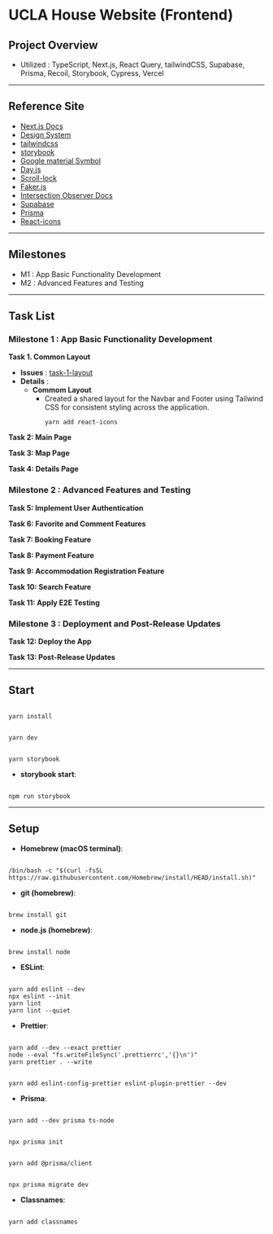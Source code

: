 # UCLA House Website (Frontend)

## Project Overview

-   Utilized : TypeScript, Next.js, React Query, tailwindCSS, Supabase, Prisma, Recoil, Storybook, Cypress, Vercel

---

## Reference Site

-   [Next.js Docs](https://nextjs.org/docs)
-   [Design System](https://primer.style/components)
-   [tailwindcss](https://tailwindcss.com/docs)
-   [storybook](https://storybook.js.org/)
-   [Google material Symbol](https://fonts.google.com/iconss)
-   [Day.js](https://day.js.org/docs/en/installation/installation)
-   [Scroll-lock](https://www.npmjs.com/package/scroll-lock)
-   [Faker.js](https://fakerjs.dev/guide/)
-   [Intersection Observer Docs](https://developer.mozilla.org/en-US/docs/Web/API/Intersection_Observer_API)
-   [Supabase](https://supabase.com/)
-   [Prisma](https://prisma.io)
-   [React-icons](https://react-icons.github.io/react-icons/)

---

## Milestones

-   M1 : App Basic Functionality Development
-   M2 : Advanced Features and Testing

---

## Task List

### Milestone 1 : App Basic Functionality Development

**Task 1. Common Layout**

-   **Issues** : [task-1-layout](https://github.com/ld5ehom/house-web/tree/task-1-layout)
-   **Details** :
    -   **Commom Layout**
        -   Created a shared layout for the Navbar and Footer using Tailwind CSS for consistent styling across the application.
            ```
            yarn add react-icons
            ```

**Task 2: Main Page**

**Task 3: Map Page**

**Task 4: Details Page**

### Milestone 2 : Advanced Features and Testing

**Task 5: Implement User Authentication**

**Task 6: Favorite and Comment Features**

**Task 7: Booking Feature**

**Task 8: Payment Feature**

**Task 9: Accommodation Registration Feature**

**Task 10: Search Feature**

**Task 11: Apply E2E Testing**

### Milestone 3 : Deployment and Post-Release Updates

**Task 12: Deploy the App**

**Task 13: Post-Release Updates**

---

## Start

```

yarn install

```

```

yarn dev

```

```

yarn storybook

```

-   **storybook start**:

```

npm run storybook

```

---

## Setup

-   **Homebrew (macOS terminal)**:

```

/bin/bash -c "$(curl -fsSL https://raw.githubusercontent.com/Homebrew/install/HEAD/install.sh)"

```

-   **git (homebrew)**:

```

brew install git

```

-   **node.js (homebrew)**:

```

brew install node

```

-   **ESLint**:

```

yarn add eslint --dev
npx eslint --init
yarn lint
yarn lint --quiet

```

-   **Prettier**:

```

yarn add --dev --exact prettier
node --eval "fs.writeFileSync('.prettierrc','{}\n')"
yarn prettier . --write

```

```

yarn add eslint-config-prettier eslint-plugin-prettier --dev

```

-   **Prisma**:

```

yarn add --dev prisma ts-node

```

```

npx prisma init

```

```

yarn add @prisma/client

```

```

npx prisma migrate dev

```

-   **Classnames**:

```

yarn add classnames

```

```

```
